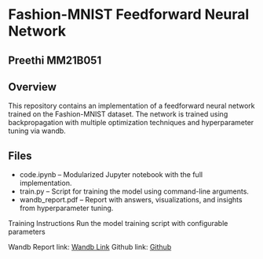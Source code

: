 # Fashion-MNIST Feedforward Neural Network
## Preethi MM21B051

## Overview
This repository contains an implementation of a feedforward neural network trained on the Fashion-MNIST dataset. The network is trained using backpropagation with multiple optimization techniques and hyperparameter tuning via wandb.

## Files
- code.ipynb – Modularized Jupyter notebook with the full implementation.
- train.py – Script for training the model using command-line arguments.
- wandb_report.pdf – Report with answers, visualizations, and insights from hyperparameter tuning.

Training Instructions
Run the model training script with configurable parameters

Wandb Report link: [Wandb Link](https://wandb.ai/mm21b051-iitmaana/DeepLearning1/reports/Preethi-MM21B051-DA6401-Assignment-1--VmlldzoxMTgzODA3OA?accessToken=7wlbkqfgeblv5oe0mfcxpvt8pryu6qw69xp5gp1nzjvxsxos7kyet233sdzprm3d)
Github link: [Github](https://github.com/Preethibalamurugan23/DL_Assignment1)

